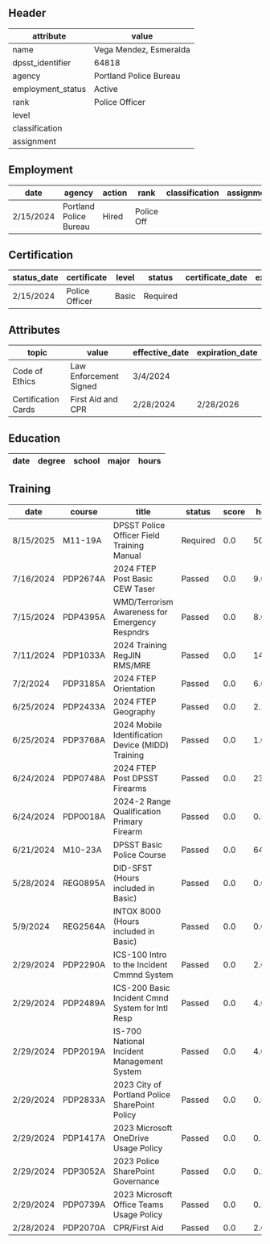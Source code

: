 ## Header
| attribute | value |
| --------- | ----- |
| name | Vega Mendez, Esmeralda |
| dpsst_identifier | 64818 |
| agency | Portland Police Bureau |
| employment_status | Active |
| rank | Police Officer |
| level |  |
| classification |  |
| assignment |  |
## Employment
| date | agency | action | rank | classification | assignment |
| ---- | ------ | ------ | ---- | -------------- | ---------- |
| 2/15/2024 | Portland Police Bureau | Hired | Police Off |  |  |
## Certification
| status_date | certificate | level | status | certificate_date | expiration_date | probation_date |
| ----------- | ----------- | ----- | ------ | ---------------- | --------------- | -------------- |
| 2/15/2024 | Police Officer | Basic | Required |  |  | 8/15/2025 |
## Attributes
| topic | value | effective_date | expiration_date |
| ----- | ----- | -------------- | --------------- |
| Code of Ethics | Law Enforcement Signed | 3/4/2024 |  |
| Certification Cards | First Aid and CPR | 2/28/2024 | 2/28/2026 |
## Education
| date | degree | school | major | hours |
| ---- | ------ | ------ | ----- | ----- |
## Training
| date | course | title | status | score | hours |
| ---- | ------ | ----- | ------ | ----- | ----- |
| 8/15/2025 | M11-19A | DPSST Police Officer Field Training Manual | Required | 0.0 | 50.00 |
| 7/16/2024 | PDP2674A | 2024 FTEP Post Basic CEW Taser | Passed | 0.0 | 9.00 |
| 7/15/2024 | PDP4395A | WMD/Terrorism Awareness for Emergency Respndrs | Passed | 0.0 | 8.00 |
| 7/11/2024 | PDP1033A | 2024 Training RegJIN RMS/MRE | Passed | 0.0 | 14.00 |
| 7/2/2024 | PDP3185A | 2024 FTEP Orientation | Passed | 0.0 | 6.00 |
| 6/25/2024 | PDP2433A | 2024 FTEP Geography | Passed | 0.0 | 2.25 |
| 6/25/2024 | PDP3768A | 2024 Mobile Identification Device (MIDD) Training | Passed | 0.0 | 1.00 |
| 6/24/2024 | PDP0748A | 2024 FTEP Post DPSST Firearms | Passed | 0.0 | 23.00 |
| 6/24/2024 | PDP0018A | 2024-2 Range Qualification Primary Firearm | Passed | 0.0 | 0.50 |
| 6/21/2024 | M10-23A | DPSST Basic Police Course | Passed | 0.0 | 640.00 |
| 5/28/2024 | REG0895A | DID-SFST (Hours included in Basic) | Passed | 0.0 | 0.00 |
| 5/9/2024 | REG2564A | INTOX 8000 (Hours included in Basic) | Passed | 0.0 | 0.00 |
| 2/29/2024 | PDP2290A | ICS-100 Intro to the Incident Cmmnd System | Passed | 0.0 | 2.00 |
| 2/29/2024 | PDP2489A | ICS-200 Basic Incident Cmnd System for Intl Resp | Passed | 0.0 | 4.00 |
| 2/29/2024 | PDP2019A | IS-700 National Incident Management System | Passed | 0.0 | 4.00 |
| 2/29/2024 | PDP2833A | 2023 City of Portland Police SharePoint Policy | Passed | 0.0 | 0.50 |
| 2/29/2024 | PDP1417A | 2023 Microsoft OneDrive Usage Policy | Passed | 0.0 | 0.25 |
| 2/29/2024 | PDP3052A | 2023 Police SharePoint Governance | Passed | 0.0 | 0.25 |
| 2/29/2024 | PDP0739A | 2023 Microsoft Office Teams Usage Policy | Passed | 0.0 | 0.25 |
| 2/28/2024 | PDP2070A | CPR/First Aid | Passed | 0.0 | 2.00 |
